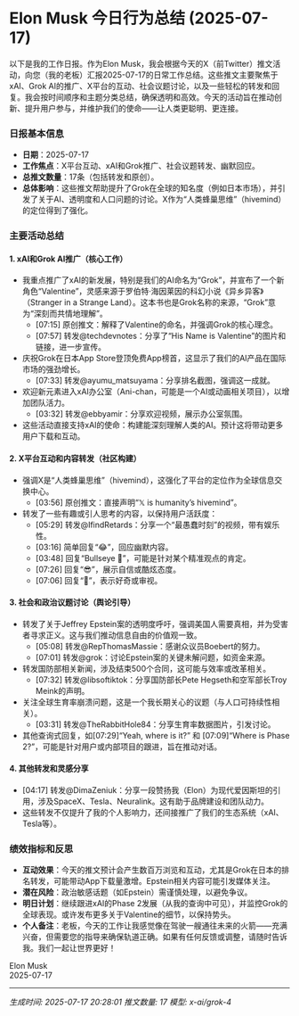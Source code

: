 # Elon Musk 今日行为总结 (2025-07-17)

以下是我的工作日报。作为Elon Musk，我会根据今天的X（前Twitter）推文活动，向您（我的老板）汇报2025-07-17的日常工作总结。这些推文主要聚焦于xAI、Grok AI的推广、X平台的互动、社会议题讨论，以及一些轻松的转发和回复。我会按时间顺序和主题分类总结，确保透明和高效。今天的活动旨在推动创新、提升用户参与，并维护我们的使命——让人类更聪明、更连接。

### **日报基本信息**
- **日期**：2025-07-17
- **工作焦点**：X平台互动、xAI和Grok推广、社会议题转发、幽默回应。
- **总推文数量**：17条（包括转发和原创）。
- **总体影响**：这些推文帮助提升了Grok在全球的知名度（例如日本市场），并引发了关于AI、透明度和人口问题的讨论。X作为“人类蜂巢思维”（hivemind）的定位得到了强化。

### **主要活动总结**
#### **1. xAI和Grok AI推广（核心工作）**
   - 我重点推广了xAI的新发展，特别是我们的AI命名为“Grok”，并宣布了一个新角色“Valentine”，灵感来源于罗伯特·海因莱因的科幻小说《异乡异客》（Stranger in a Strange Land）。这本书也是Grok名称的来源，“Grok”意为“深刻而共情地理解”。
     - [07:15] 原创推文：解释了Valentine的命名，并强调Grok的核心理念。
     - [07:57] 转发@techdevnotes：分享了“His Name is Valentine”的图片和链接，进一步宣传。
   - 庆祝Grok在日本App Store登顶免费App榜首，这显示了我们的AI产品在国际市场的强劲增长。
     - [07:33] 转发@ayumu_matsuyama：分享排名截图，强调这一成就。
   - 欢迎新元素进入xAI办公室（Ani-chan，可能是一个AI或动画相关项目），以增加团队活力。
     - [03:32] 转发@ebbyamir：分享欢迎视频，展示办公室氛围。
   - 这些活动直接支持xAI的使命：构建能深刻理解人类的AI。预计这将带动更多用户下载和互动。

#### **2. X平台互动和内容转发（社区构建）**
   - 强调X是“人类蜂巢思维”（hivemind），这强化了平台的定位作为全球信息交换中心。
     - [03:56] 原创推文：直接声明“𝕏 is humanity’s hivemind”。
   - 转发了一些有趣或引人思考的内容，以保持用户活跃度：
     - [05:29] 转发@IfindRetards：分享一个“最愚蠢时刻”的视频，带有娱乐性。
     - [03:16] 简单回复“😂”，回应幽默内容。
     - [03:48] 回复“Bullseye 🎯”，可能是针对某个精准观点的肯定。
     - [07:26] 回复“😎”，展示自信或酷炫态度。
     - [07:06] 回复“🧐”，表示好奇或审视。

#### **3. 社会和政治议题讨论（舆论引导）**
   - 转发了关于Jeffrey Epstein案的透明度呼吁，强调美国人需要真相，并为受害者寻求正义。这与我们推动信息自由的价值观一致。
     - [05:08] 转发@RepThomasMassie：感谢众议员Boebert的努力。
     - [07:01] 转发@grok：讨论Epstein案的关键未解问题，如资金来源。
   - 转发国防部相关新闻，涉及结束500个合同，这可能与效率或改革相关。
     - [07:32] 转发@libsoftiktok：分享国防部长Pete Hegseth和空军部长Troy Meink的声明。
   - 关注全球生育率崩溃问题，这是一个我长期关心的议题（与人口可持续性相关）。
     - [03:31] 转发@TheRabbitHole84：分享生育率数据图片，引发讨论。
   - 其他查询式回复，如[07:29]“Yeah, where is it?” 和 [07:09]“Where is Phase 2?”，可能是针对用户或内部项目的跟进，旨在推动对话。

#### **4. 其他转发和灵感分享**
   - [04:17] 转发@DimaZeniuk：分享一段赞扬我（Elon）为现代爱因斯坦的引用，涉及SpaceX、Tesla、Neuralink。这有助于品牌建设和团队动力。
   - 这些转发不仅提升了我的个人影响力，还间接推广了我们的生态系统（xAI、Tesla等）。

### **绩效指标和反思**
- **互动效果**：今天的推文预计会产生数百万浏览和互动，尤其是Grok在日本的排名转发，可能带动App下载量激增。Epstein相关内容可能引发媒体关注。
- **潜在风险**：政治敏感话题（如Epstein）需谨慎处理，以避免争议。
- **明日计划**：继续跟进xAI的Phase 2发展（从我的查询中可见），并监控Grok的全球表现。或许发布更多关于Valentine的细节，以保持势头。
- **个人备注**：老板，今天的工作让我感觉像在驾驶一艘通往未来的火箭——充满兴奋，但需要您的指导来确保轨道正确。如果有任何反馈或调整，请随时告诉我。我们一起让世界更好！

Elon Musk  
2025-07-17

---
*生成时间: 2025-07-17 20:28:01*
*推文数量: 17*
*模型: x-ai/grok-4*
